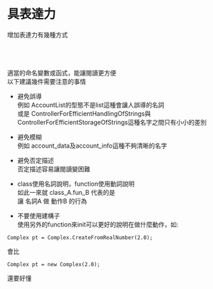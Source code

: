 # 具表達力
增加表達力有幾種方式<br>
<br>
<br>
<br>
<br>
適當的命名變數或函式，能讓閱讀更方便<br>
以下建議幾件需要注意的事情<br>

* 避免誤導<br>
    例如 AccountList的型態不是list這種會讓人誤導的名詞<br>
    或是 ControllerForEfficientHandlingOfStrings與ControllerForEfficientStorageOfStrings這種名字之間只有小小的差別<br>

* 避免模糊<br>
    例如 account_data及account_info這種不夠清晰的名字<br>

* 避免否定描述<br>
    否定描述容易讓閱讀變困難<br>

* class使用名詞說明，function使用動詞說明<br>
    如此一來就 class_A.fun_B 代表的是<br>
    讓 名詞A 做 動作B 的行為<br>

* 不要使用建構子<br>
    使用另外的function來init可以更好的說明在做什麼動作，如:<br>
    
```
Complex pt = Complex.CreateFromRealNumber(2.0);
```
   會比<br>
   
```
Complex pt = new Complex(2.0);
```
   還要好懂<br>
<br>
